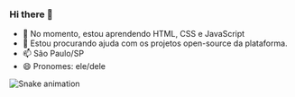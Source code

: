### Hi there 👋
- 🌱 No momento, estou aprendendo HTML, CSS e JavaScript
- 🤔 Estou procurando ajuda com os projetos open-source da plataforma.
- 📫 São Paulo/SP
- 😄 Pronomes: ele/dele

![Snake animation](https://github.com/MuriloCostaMartins/MuriloCostaMartins/blob/output/github-contribution-grid-snake.svg)
